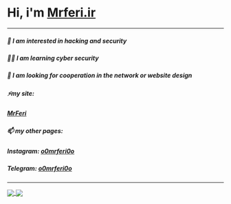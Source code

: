 # Hi, i'm [Mrferi.ir](https://mrferi.ir)
---
##### 🔰 I am interested in **hacking** and **security** 
##### 🧑‍💻 I am learning **cyber security** 
##### 💞️ I am looking for cooperation in the network or website design 
##### ⚡my site:
#####   [MrFeri](https://mrferi.ir)
##### 📫 my other pages:
#####   **Instagram:** [o0mrferi0o](https://instagram.com/https.mrferi)
#####   **Telegram:** [o0mrferi0o](https://t.me/httpsMrferi) 

---
<a href="https://github.com/httpsMrferi">
  <img align="center" src="https://github-readme-stats.vercel.app/api?username=httpsMrferi&hide=contribs&theme=dark" />
</a>

<a href="https://github.com/httpsMrferi">
  <img align="center" src="https://github-readme-stats.vercel.app/api/top-langs/?username=httpsMrferi&layout=compact&theme=dark" />
</a>
